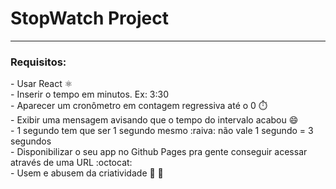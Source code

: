<h1> StopWatch Project </h1>
<hr />
<h3>Requisitos: </h3>
- Usar React ⚛️  <br />
- Inserir o tempo em minutos. Ex: 3:30 <br />
- Aparecer um cronômetro em contagem regressiva até o 0 ⏱️ <br />
- Exibir uma mensagem avisando que o tempo do intervalo acabou 😄 <br />
- 1 segundo tem que ser 1 segundo mesmo :raiva: não vale 1 segundo = 3 segundos <br />
- Disponibilizar o seu app no Github Pages pra gente conseguir acessar através de uma URL :octocat: <br />
- Usem e abusem da criatividade 🌈 🧠 <br />
